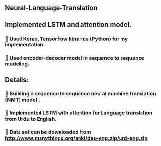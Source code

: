 ## Neural-Language-Translation

## Implemented LSTM and attention model.

###  Used Keras, Tensorflow libraries (Python) for my implementation.
###  Used encoder-decoder model in sequence to sequence modeling.

## Details:

###  Building a sequence to sequence neural machine translation (NMT) model .
###  Implemented LSTM with attention for Language translation from Urdu to English.
###  Data set can be downloaded from http://www.manythings.org/anki/deu-eng.zip/urd-eng.zip
